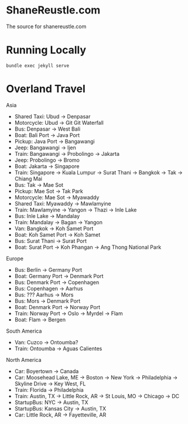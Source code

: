 # ShaneReustle.com

The source for shanereustle.com


# Running Locally
```
bundle exec jekyll serve
```


# Overland Travel

Asia
* Shared Taxi: Ubud -> Denpasar
* Motorcycle: Ubud -> Git Git Waterfall
* Bus: Denpasar -> West Bali
* Boat: Bali Port -> Java Port
* Pickup: Java Port -> Bangawangi
* Jeep: Bangawangi -> Ijen
* Train: Bangawangi -> Probolingo -> Jakarta
* Jeep: Probolingo -> Bromo
* Boat: Jakarta -> Singapore
* Train: Singapore -> Kuala Lumpur -> Surat Thani -> Bangkok -> Tak -> Chiang Mai
* Bus: Tak -> Mae Sot
* Pickup: Mae Sot -> Tak Park
* Motorcycle: Mae Sot -> Myawaddy
* Shared Taxi: Myawaddy -> Mawlamyine
* Train: Mawlamyine -> Yangon -> Thazi -> Inle Lake
* Bus: Inle Lake -> Mandalay
* Train: Mandalay -> Bagan -> Yangon
* Van: Bangkok -> Koh Samet Port
* Boat: Koh Samet Port -> Koh Samet
* Bus: Surat Thani -> Surat Port
* Boat: Surat Port -> Koh Phangan -> Ang Thong National Park

Europe
* Bus: Berlin -> Germany Port
* Boat: Germany Port -> Denmark Port
* Bus: Denmark Port -> Copenhagen
* Bus: Copenhagen -> Aarhus
* Bus: ??? Aarhus -> Mors
* Bus: Mors -> Denmark Port
* Boat: Denmark Port -> Norway Port
* Train: Norway Port -> Oslo -> Myrdel -> Flam
* Boat: Flam -> Bergen

South America
* Van: Cuzco -> Ontoumba?
* Train: Ontoumba -> Aguas Calientes

North America
* Car: Boyertown -> Canada
* Car: Moosehead Lake, ME -> Boston -> New York -> Philadelphia -> Skyline Drive -> Key West, FL
* Train: Florida -> Philadelphia
* Train: Austin, TX -> Little Rock, AR -> St Louis, MO -> Chicago -> DC
* StartupBus: NYC -> Austin, TX
* StartupBus: Kansas City -> Austin, TX
* Car: Little Rock, AR -> Fayetteville, AR

